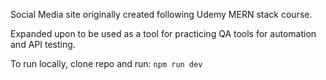 Social Media site originally created following Udemy MERN stack course.

Expanded upon to be used as a tool for practicing QA tools for automation and API testing.

To run locally, clone repo and run:
`npm run dev`

